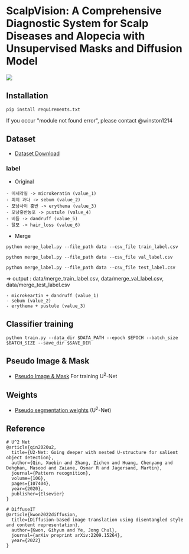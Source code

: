 # ScalpVision: A Comprehensive Diagnostic System for Scalp Diseases and Alopecia with Unsupervised Masks and Diffusion Model
<img src='https://github.com/winston1214/TALMO/blob/master/picture/ScalpVision.png'></img>

## Installation
```
pip install requirements.txt
```
If you occur "module not found error", please contact @winston1214

## Dataset

- <a href='https://aihub.or.kr/aihubdata/data/view.do?currMenu=&topMenu=&aihubDataSe=realm&dataSetSn=216'>Dataset Download</a>

### label
- Original
```
- 미세각질 -> microkeratin (value_1)
- 피지 과다 -> sebum (value_2)
- 모낭사이 홍반 -> erythema (value_3)
- 모낭홍반농포 -> pustule (value_4)
- 비듬 -> dandruff (value_5)
- 탈모 -> hair_loss (value_6)
```
- Merge

```python merge_label.py --file_path data --csv_file train_label.csv```

```python merge_label.py --file_path data --csv_file val_label.csv```

```python merge_label.py --file_path data --csv_file test_label.csv```

=> output : data/merge_train_label.csv, data/merge_val_label.csv, data/merge_test_label.csv
```
- microkeartin + dandruff (value_1)
- sebum (value_2)
- erythema + pustule (value_3)
```

## Classifier training
```
python train.py --data_dir $DATA_PATH --epoch $EPOCH --batch_size $BATCH_SIZE --save_dir $SAVE_DIR
```

## Pseudo Image & Mask
- <a href='https://drive.google.com/file/d/1GKpF2Z4Q74_inqkR91z5oW2tnK1x9hwN/view?usp=drive_link'>Pseudo Image & Mask</a> For training $\text{U}^2$-Net

## Weights
- <a href='https://drive.google.com/file/d/11ISRNPL4K1kF7AS3Xy8-mDG9JDImWMhb/view?usp=drive_link'>Pseudo segmentation weights</a> ($\text{U}^{2}$-Net)

## Reference
```
# U^2 Net
@article{qin2020u2,
  title={U2-Net: Going deeper with nested U-structure for salient object detection},
  author={Qin, Xuebin and Zhang, Zichen and Huang, Chenyang and Dehghan, Masood and Zaiane, Osmar R and Jagersand, Martin},
  journal={Pattern recognition},
  volume={106},
  pages={107404},
  year={2020},
  publisher={Elsevier}
}

# DiffuseIT
@article{kwon2022diffusion,
  title={Diffusion-based image translation using disentangled style and content representation},
  author={Kwon, Gihyun and Ye, Jong Chul},
  journal={arXiv preprint arXiv:2209.15264},
  year={2022}
}
```

